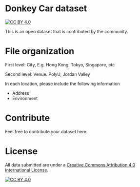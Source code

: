 # Donkey Car dataset
[![CC BY 4.0][cc-by-shield]][cc-by]

This is an open dataset that is contributed by the community.

# File organization
First level: City, E.g. Hong Kong, Tokyo, Singapore, etc

Second level: Venue. PolyU, Jordan Valley

In each location, please include the following information

- Address
- Environment


# Contribute
Feel free to contribute your dataset here.

# License
All data submitted are under a [Creative Commons Attribution 4.0 International
License][cc-by].

[![CC BY 4.0][cc-by-image]][cc-by]

[cc-by]: http://creativecommons.org/licenses/by/4.0/
[cc-by-image]: https://i.creativecommons.org/l/by/4.0/88x31.png
[cc-by-shield]: https://img.shields.io/badge/License-CC%20BY%204.0-lightgrey.svg